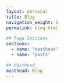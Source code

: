 ```yaml
---
layout: personal
title: Blog
navigation_weight: 1
permalink: blog.html

## Page Sections
sections:
  - name: 'masthead'
  - name: 'posts'

## Masthead
masthead: Blog
---
```


